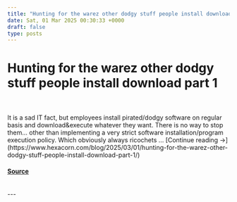 ```yaml
---
title: "Hunting for the warez other dodgy stuff people install download part 1"
date: Sat, 01 Mar 2025 00:30:33 +0000
draft: false
type: posts
---
```

# Hunting for the warez other dodgy stuff people install download part 1

<br/>

<br/>
It is a sad IT fact, but employees install pirated/dodgy software on regular basis and download&execute whatever they want. There is no way to stop them… other than implementing a very strict software installation/program execution policy. Which obviously always ricochets … [Continue reading →](https://www.hexacorn.com/blog/2025/03/01/hunting-for-the-warez-other-dodgy-stuff-people-install-download-part-1/)

#### [Source](https://www.hexacorn.com/blog/2025/03/01/hunting-for-the-warez-other-dodgy-stuff-people-install-download-part-1/)

<br/>
---
